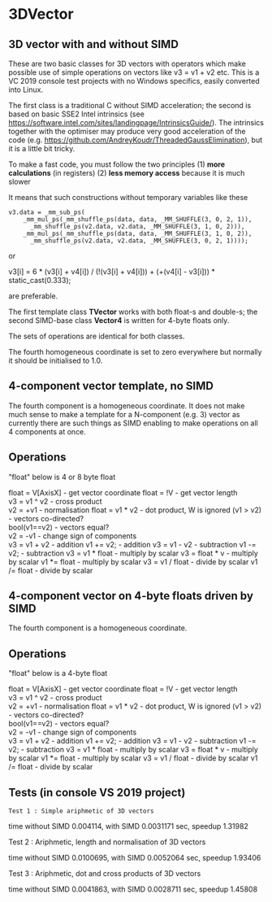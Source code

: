# 3DVector
3D vector with and without SIMD
-------------------------------

  These are two basic classes for 3D vectors with operators which make
possible use of simple operations on vectors like v3 = v1 + v2 etc.
  This is a VC 2019 console test projects with no Windows specifics, easily converted into Linux.

  The first class is a traditional C without SIMD acceleration; the second is
based on basic SSE2 Intel intrinsics 
(see https://software.intel.com/sites/landingpage/IntrinsicsGuide/). The intrinsics
together with the optimiser may produce very good acceleration of the code
(e.g. https://github.com/AndreyKoudr/ThreadedGaussElimination),
but it is a little bit tricky.

  To make a fast code, you must follow the two principles
  (1) <B>more calculations</B> (in registers)
  (2) <B>less memory access</B> because it is much slower

It means that such constructions without temporary variables like these

    v3.data = _mm_sub_ps(
        _mm_mul_ps(_mm_shuffle_ps(data, data, _MM_SHUFFLE(3, 0, 2, 1)),
          _mm_shuffle_ps(v2.data, v2.data, _MM_SHUFFLE(3, 1, 0, 2))),
        _mm_mul_ps(_mm_shuffle_ps(data, data, _MM_SHUFFLE(3, 1, 0, 2)),
          _mm_shuffle_ps(v2.data, v2.data, _MM_SHUFFLE(3, 0, 2, 1))));
          
or 

v3[i] = 6 * (v3[i] + v4[i]) / (!(v3[i] + v4[i])) + (+(v4[i] - v3[i])) * static_cast<float>(0.333); 

are preferable.
  
  The first template class <B>TVector<T></B> works with both float-s and double-s; the second
  SIMD-base class <B>Vector4</B> is written for 4-byte floats only.

  The sets of operations are identical for both classes.

  The fourth homogeneous coordinate is set to zero everywhere but normally it should be 
initialised to 1.0.

  4-component vector template, no SIMD
  ------------------------------------
  
  The fourth component is a homogeneous coordinate.
  It does not make much sense to make a template for a N-component (e.g. 3) 
vector as currently there are such things as SIMD enabling to make operations
on all 4 components at once.
 
  Operations
  ----------
  "float" below is 4 or 8 byte float

  float = V[AxisX]  - get vector coordinate
  float = !V        - get vector length                         
  v3 = v1 ^ v2      - cross product                     
  v2 = +v1          - normalisation
  float = v1 * v2   - dot product, W is ignored
  (v1 > v2)         - vectors co-directed?    
  bool(v1==v2)      - vectors equal?                            
  v2 = -v1          - change sign of components                 
  v3 = v1 + v2      - addition
  v1 += v2;         - addition
  v3 = v1 - v2      - subtraction
  v1 -= v2;         - subtraction
  v3 = v1 * float   - multiply by scalar
  v3 = float * v    - multiply by scalar
  v1 *= float       - multiply by scalar
  v3 = v1 / float   - divide by scalar
  v1 /= float       - divide by scalar
  
  4-component vector on 4-byte floats driven by SIMD
  --------------------------------------------------
    
  The fourth component is a homogeneous coordinate.
 
  Operations
  ----------
  "float" below is a 4-byte float

  float = V[AxisX]  - get vector coordinate
  float = !V        - get vector length                         
  v3 = v1 ^ v2      - cross product                     
  v2 = +v1          - normalisation
  float = v1 * v2   - dot product, W is ignored
  (v1 > v2)         - vectors co-directed?    
  bool(v1==v2)      - vectors equal?                            
  v2 = -v1          - change sign of components                 
  v3 = v1 + v2      - addition
  v1 += v2;         - addition
  v3 = v1 - v2      - subtraction
  v1 -= v2;         - subtraction
  v3 = v1 * float   - multiply by scalar
  v3 = float * v    - multiply by scalar
  v1 *= float       - multiply by scalar
  v3 = v1 / float   - divide by scalar
  v1 /= float       - divide by scalar
  
  Tests (in console VS 2019 project)
  ----------------------------------
  
    Test 1 : Simple ariphmetic of 3D vectors
    
time without SIMD 0.004114, with SIMD 0.0031171 sec, speedup 1.31982

  Test 2 : Ariphmetic, length and normalisation of 3D vectors
  
time without SIMD 0.0100695, with SIMD 0.0052064 sec, speedup 1.93406

  Test 3 : Ariphmetic, dot and cross products of 3D vectors
  
time without SIMD 0.0041863, with SIMD 0.0028711 sec, speedup 1.45808

  
  


